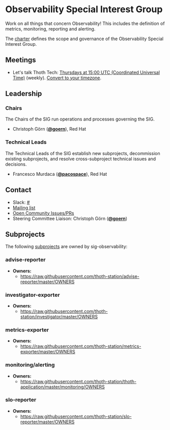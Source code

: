 <!---
This is an autogenerated file!

Please do not edit this file directly, but instead make changes to the
sigs.yaml file in the project root.

To understand how this file is generated, see https://git.k8s.io/community/generator/README.md

for Thoth we use `podman run --rm -e WHAT -e GO111MODULE=on -e GOPROXY -v $(pwd):/go/src/app:Z golang:1.12 make -C /go/src/app generate`

--->

# Observability Special Interest Group

Work on all things that concern Observability! This includes the definition of metrics, monitoring, reporting and alerting.

The [charter](charter.md) defines the scope and governance of the Observability Special Interest Group.

## Meetings
* Let's talk Thoth Tech: [Thursdays at 15:00 UTC (Coordinated Universal Time)](https://meet.google.com/kxd-axiz-tym) (weekly). [Convert to your timezone](http://www.thetimezoneconverter.com/?t=15:00&tz=UTC%20%28Coordinated%20Universal%20Time%29).

## Leadership

### Chairs

The Chairs of the SIG run operations and processes governing the SIG.

* Christoph Görn (**[@goern](https://github.com/goern)**), Red Hat

### Technical Leads

The Technical Leads of the SIG establish new subprojects, decommission existing
subprojects, and resolve cross-subproject technical issues and decisions.

* Francesco Murdaca (**[@pacospace](https://github.com/pacospace)**), Red Hat

## Contact

- Slack: [#](https://kubernetes.slack.com/messages/)
- [Mailing list]()
- [Open Community Issues/PRs](https://github.com/kubernetes/community/labels/sig%2Fobservability)
- Steering Committee Liaison: Christoph Görn (**[@goern](https://github.com/goern)**)

## Subprojects

The following [subprojects][subproject-definition] are owned by sig-observability:
### advise-reporter
- **Owners:**
  - https://raw.githubusercontent.com/thoth-station/advise-reporter/master/OWNERS
### investigator-exporter
- **Owners:**
  - https://raw.githubusercontent.com/thoth-station/investigator/master/OWNERS
### metrics-exporter
- **Owners:**
  - https://raw.githubusercontent.com/thoth-station/metrics-exporter/master/OWNERS
### monitoring/alerting
- **Owners:**
  - https://raw.githubusercontent.com/thoth-station/thoth-application/master/monitoring/OWNERS
### slo-reporter
- **Owners:**
  - https://raw.githubusercontent.com/thoth-station/slo-reporter/master/OWNERS

[subproject-definition]: https://github.com/kubernetes/community/blob/master/governance.md#subprojects
<!-- BEGIN CUSTOM CONTENT -->

<!-- END CUSTOM CONTENT -->
